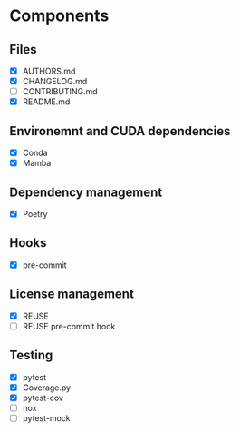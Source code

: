 <!--
SPDX-FileCopyrightText: 2023 The Template-Sandbox Authors

SPDX-License-Identifier: CC-BY-4.0
-->

# Components

## Files

- [x] AUTHORS.md
- [x] CHANGELOG.md
- [ ] CONTRIBUTING.md
- [x] README.md

## Environemnt and CUDA dependencies

- [x] Conda
- [x] Mamba

## Dependency management

- [x] Poetry

## Hooks

- [x] pre-commit

## License management

- [x] REUSE
- [ ] REUSE pre-commit hook

## Testing

- [x] pytest
- [x] Coverage.py
- [x] pytest-cov
- [ ] nox
- [ ] pytest-mock
